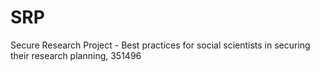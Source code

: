 # SRP
Secure Research Project - Best practices for social scientists in securing their research planning, 351496
